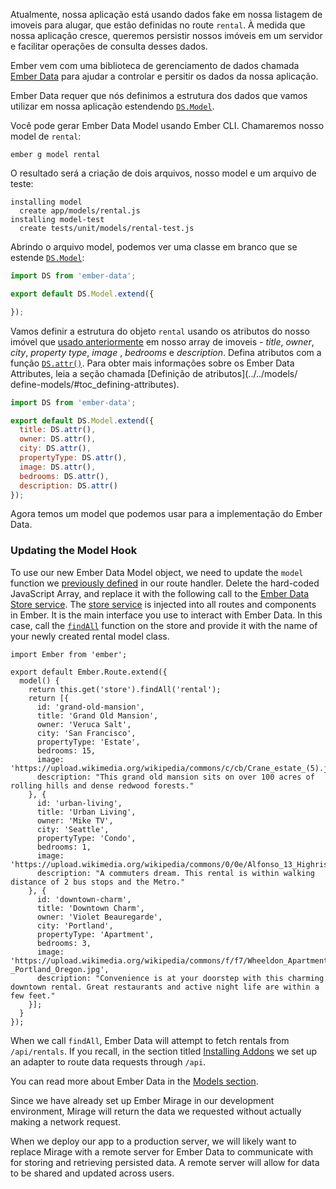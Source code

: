 Atualmente, nossa aplicação está usando dados fake em nossa listagem de imoveis para alugar, que estão definidas no route `rental`.
À medida que nossa aplicação cresce, queremos persistir nossos imóveis em um servidor e facilitar operações de consulta desses dados.

Ember vem com uma biblioteca de gerenciamento de dados chamada [Ember Data](https://github.com/emberjs/data) para ajudar a controlar e persitir os dados da nossa aplicação.

Ember Data requer que nós definimos a estrutura dos dados que vamos utilizar em nossa aplicação estendendo [`DS.Model`](http://emberjs.com/api/data/classes/DS.Model.html).

Você pode gerar Ember Data Model usando Ember CLI.
Chamaremos nosso model de `rental`:

```shell
ember g model rental
```
O resultado será a criação de dois arquivos, nosso model e um arquivo de teste:

```shell
installing model
  create app/models/rental.js
installing model-test
  create tests/unit/models/rental-test.js
```
Abrindo o arquivo model, podemos ver uma classe em branco que se estende [`DS.Model`](http://emberjs.com/api/data/classes/DS.Model.html):

```app/models/rental.js
import DS from 'ember-data';

export default DS.Model.extend({

});
```

Vamos definir a estrutura do objeto `rental` usando os  atributos do nosso imóvel que [usado anteriormente](../model-hook/) em nosso array de imoveis - _title_, _owner_, _city_, _property type_, _image_ , _bedrooms_ e _description_.
Defina atributos com a  função [`DS.attr()`](http://emberjs.com/api/data/classes/DS.html#method_attr).
Para obter mais informações sobre os Ember Data Attributes, leia a seção chamada [Definição de atributos](../../models/ define-models/#toc_defining-attributes).


```app/models/rental.js
import DS from 'ember-data';

export default DS.Model.extend({
  title: DS.attr(),
  owner: DS.attr(),
  city: DS.attr(),
  propertyType: DS.attr(),
  image: DS.attr(),
  bedrooms: DS.attr(),
  description: DS.attr()
});
```
Agora temos um model que podemos usar para a implementação do Ember Data.

### Updating the Model Hook

To use our new Ember Data Model object, we need to update the `model` function we [previously defined](../model-hook/) in our route handler.
Delete the hard-coded JavaScript Array, and replace it with the following call to the [Ember Data Store service](../../models/#toc_the-store-and-a-single-source-of-truth).
The [store service](http://emberjs.com/api/data/classes/DS.Store.html) is injected into all routes and components in Ember.
It is the main interface you use to interact with Ember Data.
In this case, call the [`findAll`](http://emberjs.com/api/data/classes/DS.Store.html#method_findAll) function on the store and provide it with the name of your newly created rental model class.

```app/routes/rentals.js{+5,-6,-7,-8,-9,-10,-11,-12,-13,-14,-15,-16,-17,-18,-19,-20,-21,-22,-23,-24,-25,-26,-27,-28,-29,-30,-31,-32,-33}
import Ember from 'ember';

export default Ember.Route.extend({
  model() {
    return this.get('store').findAll('rental');
    return [{
      id: 'grand-old-mansion',
      title: 'Grand Old Mansion',
      owner: 'Veruca Salt',
      city: 'San Francisco',
      propertyType: 'Estate',
      bedrooms: 15,
      image: 'https://upload.wikimedia.org/wikipedia/commons/c/cb/Crane_estate_(5).jpg',
      description: "This grand old mansion sits on over 100 acres of rolling hills and dense redwood forests."
    }, {
      id: 'urban-living',
      title: 'Urban Living',
      owner: 'Mike TV',
      city: 'Seattle',
      propertyType: 'Condo',
      bedrooms: 1,
      image: 'https://upload.wikimedia.org/wikipedia/commons/0/0e/Alfonso_13_Highrise_Tegucigalpa.jpg',
      description: "A commuters dream. This rental is within walking distance of 2 bus stops and the Metro."
    }, {
      id: 'downtown-charm',
      title: 'Downtown Charm',
      owner: 'Violet Beauregarde',
      city: 'Portland',
      propertyType: 'Apartment',
      bedrooms: 3,
      image: 'https://upload.wikimedia.org/wikipedia/commons/f/f7/Wheeldon_Apartment_Building_-_Portland_Oregon.jpg',
      description: "Convenience is at your doorstep with this charming downtown rental. Great restaurants and active night life are within a few feet."
    }];
  }
});
```

When we call `findAll`, Ember Data will attempt to fetch rentals from `/api/rentals`.
If you recall, in the section titled [Installing Addons](../installing-addons/) we set up an adapter to route data requests through `/api`.

You can read more about Ember Data in the [Models section](../../models/).

Since we have already set up Ember Mirage in our development environment, Mirage will return the data we requested without actually making a network request.

When we deploy our app to a production server,
we will likely want to replace Mirage with a remote server for Ember Data to communicate with for storing and retrieving persisted data.
A remote server will allow for data to be shared and updated across users.
